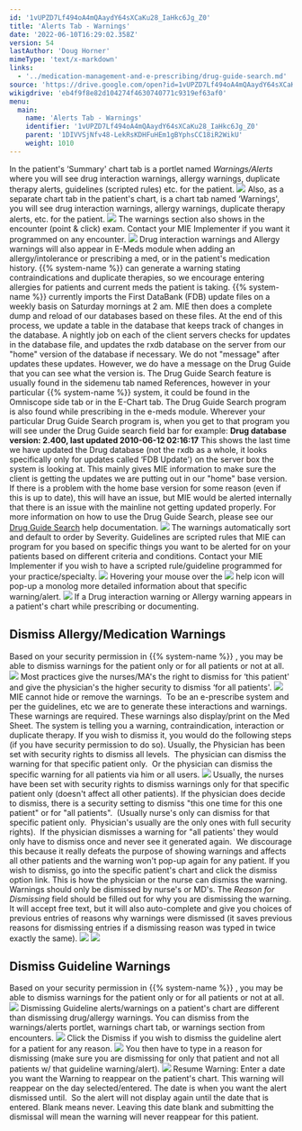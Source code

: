 ```yaml
---
id: '1vUPZD7Lf494oA4mQAaydY64sXCaKu28_IaHkc6Jg_Z0'
title: 'Alerts Tab - Warnings'
date: '2022-06-10T16:29:02.358Z'
version: 54
lastAuthor: 'Doug Horner'
mimeType: 'text/x-markdown'
links:
  - '../medication-management-and-e-prescribing/drug-guide-search.md'
source: 'https://drive.google.com/open?id=1vUPZD7Lf494oA4mQAaydY64sXCaKu28_IaHkc6Jg_Z0'
wikigdrive: 'eb4f9f8e82d104274f4630740771c9319ef63af0'
menu:
  main:
    name: 'Alerts Tab - Warnings'
    identifier: '1vUPZD7Lf494oA4mQAaydY64sXCaKu28_IaHkc6Jg_Z0'
    parent: '1DIVVSjNfv48-LekRsKDHFuHEm1gBYphsCC18iR2WikU'
    weight: 1010
---
```

In the patient's ‘Summary' chart tab is a portlet named *Warnings/Alerts* where you will see drug interaction warnings, allergy warnings, duplicate therapy alerts, guidelines (scripted rules) etc. for the patient.
![](alerts-tab-warnings.assets/10000000000001BB000000F5CA0B5C9044D46272.png)
Also, as a separate chart tab in the patient's chart, is a chart tab named ‘Warnings', you will see drug interaction warnings, allergy warnings, duplicate therapy alerts, etc. for the patient.
![](alerts-tab-warnings.assets/100000000000038A0000020A63F8B6A4131A498C.png)
The warnings section also shows in the encounter (point & click) exam. Contact your MIE Implementer if you want it programmed on any encounter.
![](alerts-tab-warnings.assets/1000000000000341000001FF0557C97948108FC6.jpg)
Drug interaction warnings and Allergy warnings will also appear in E-Meds module when adding an allergy/intolerance or prescribing a med, or in the patient's medication history. {{% system-name %}} can generate a warning stating contraindications and duplicate therapies, so we encourage entering allergies for patients and current meds the patient is taking.
{{% system-name %}} currently imports the First DataBank (FDB) update files on a weekly basis on Saturday mornings at 2 am. MIE then does a complete dump and reload of our databases based on these files. At the end of this process, we update a table in the database that keeps track of changes in the database. A nightly job on each of the client servers checks for updates in the database file, and updates the rxdb database on the server from our "home" version of the database if necessary.
We do not "message" after updates these updates. However, we do have a message on the Drug Guide that you can see what the version is. The Drug Guide Search feature is usually found in the sidemenu tab named References, however in your particular {{% system-name %}} system, it could be found in the Omniscope side tab or in the E-Chart tab. The Drug Guide Search program is also found while prescribing in the e-meds module. Wherever your particular Drug Guide Search program is, when you get to that program you will see under the Drug Guide search field bar for example: **Drug database version: 2.400, last updated 2010-06-12 02:16:17**
This shows the last time we have updated the Drug database (not the rxdb as a whole, it looks specifically only for updates called ‘FDB Update') on the server box the system is looking at. This mainly gives MIE information to make sure the client is getting the updates we are putting out in our "home" base version. If there is a problem with the home base version for some reason (even if this is up to date), this will have an issue, but MIE would be alerted internally that there is an issue with the mainline not getting updated properly.
For more information on how to use the Drug Guide Search, please see our [Drug Guide Search](../medication-management-and-e-prescribing/drug-guide-search.md) help documentation.
![](alerts-tab-warnings.assets/100000000000034600000194CA745C51393E155E.png)
The warnings automatically sort and default to order by Severity. Guidelines are scripted rules that MIE can program for you based on specific things you want to be alerted for on your patients based on different criteria and conditions. Contact your MIE Implementer if you wish to have a scripted rule/guideline programmed for your practice/specialty.
![](alerts-tab-warnings.assets/100000000000038A0000020A63F8B6A4131A498C.png)
Hovering your mouse over the ![](alerts-tab-warnings.assets/1000020100000001000000014C77D75F6DC67A52.png) help icon will pop-up a monolog more detailed information about that specific warning/alert.
![](alerts-tab-warnings.assets/100000000000037500000117840E8BCF3ADF313F.png)
If a Drug interaction warning or Allergy warning appears in a patient's chart while prescribing or documenting.

## Dismiss Allergy/Medication Warnings

Based on your security permission in {{% system-name %}} , you may be able to dismiss warnings for the patient only or for all patients or not at all.
![](alerts-tab-warnings.assets/100000000000010200000060C45D9D5AF95850EC.png)
Most practices give the nurses/MA's the right to dismiss for ‘this patient' and give the physician's the higher security to dismiss ‘for all patients'.
![](alerts-tab-warnings.assets/100000000000038A0000020A63F8B6A4131A498C.png)
MIE cannot hide or remove the warnings.  To be an e-prescribe system and per the guidelines, etc we are to generate these interactions and warnings.  These warnings are required. These warnings also display/print on the Med Sheet. The system is telling you a warning, contraindication, interaction or duplicate therapy.
If you wish to dismiss it, you would do the following steps (if you have security permission to do so).
Usually, the Physician has been set with security rights to dismiss all levels.  The physician can dismiss the warning for that specific patient only.  Or the physician can dismiss the specific warning for all patients via him or all users.
![](alerts-tab-warnings.assets/10000000000002CA000001488526CC8FDEEF52B4.jpg)
Usually, the nurses have been set with security rights to dismiss warnings only for that specific patient only (doesn't affect all other patients).
If the physician does decide to dismiss, there is a security setting to dismiss "this one time for this one patient" or for "all patients".  (Usually nurse's only can dismiss for that specific patient only.  Physician's usually are the only ones with full security rights).
 If the physician dismisses a warning for "all patients' they would only have to dismiss once and never see it generated again.  We discourage this because it really defeats the purpose of showing warnings and affects all other patients and the warning won't pop-up again for any patient.
If you wish to dismiss, go into the specific patient's chart and click the dismiss option link. This is how the physician or the nurse can dismiss the warning.
Warnings should only be dismissed by nurse's or MD's. The *Reason for Dismissing* field should be filled out for why you are dismissing the warning. It will accept free text, but it will also auto-complete and give you choices of previous entries of reasons why warnings were dismissed (it saves previous reasons for dismissing entries if a dismissing reason was typed in twice exactly the same).
![](alerts-tab-warnings.assets/10000000000001BB000000F5CA0B5C9044D46272.png)
![](alerts-tab-warnings.assets/10000000000003590000011CC3F8FC7FD761302E.png)

## Dismiss Guideline Warnings

Based on your security permission in {{% system-name %}} , you may be able to dismiss warnings for the patient only or for all patients or not at all.
![](alerts-tab-warnings.assets/100000000000010200000060C45D9D5AF95850EC.png)
Dismissing Guideline alerts/warnings on a patient's chart are different than dismissing drug/allergy warnings. You can dismiss from the warnings/alerts portlet, warnings chart tab, or warnings section from encounters.
![](alerts-tab-warnings.assets/10000000000001BB000000F5CA0B5C9044D46272.png)
Click the Dismiss if you wish to dismiss the guideline alert for a patient for any reason.
![](alerts-tab-warnings.assets/10000000000002A000000054F2A5B69DE9139C5B.jpg)
You then have to type in a reason for dismissing (make sure you are dismissing for only that patient and not all patients w/ that guideline warning/alert).
![](alerts-tab-warnings.assets/10000000000002A0000000A8003D248BF2AC9076.jpg)
Resume Warning: Enter a date you want the Warning to reappear on the patient's chart. This warning will reappear on the day selected/entered. The date is when you want the alert dismissed until.  So the alert will not display again until the date that is entered. Blank means never. Leaving this date blank and submitting the dismissal will mean the warning will never reappear for this patient.

